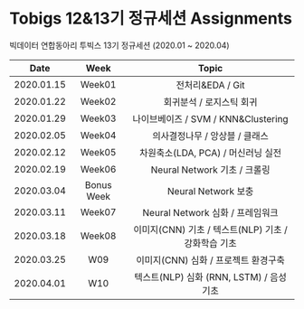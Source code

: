 # Tobigs 12&13기 정규세션 Assignments
  
빅데이터 연합동아리 투빅스 13기 정규세션 (2020.01 ~ 2020.04)
<br/>

|       Date       | Week | Topic |
|:----------------:|:----------------------------------------:|:----------:
| 2020.01.15 | Week01 | 전처리&EDA / Git |
| 2020.01.22 | Week02 | 회귀분석 / 로지스틱 회귀 |
| 2020.01.29 | Week03 | 나이브베이즈 / SVM / KNN&Clustering |
| 2020.02.05 | Week04 | 의사결정나무 / 앙상블 / 클래스 |
| 2020.02.12 | Week05 | 차원축소(LDA, PCA) / 머신러닝 실전 |
| 2020.02.19 | Week06 | Neural Network 기초 / 크롤링 |
| 2020.03.04 | Bonus Week | Neural Network 보충 |
| 2020.03.11 | Week07 | Neural Network 심화 / 프레임워크 |
| 2020.03.18 | Week08 | 이미지(CNN) 기초 / 텍스트(NLP) 기초 / 강화학습 기초 |
| 2020.03.25 | W09 | 이미지(CNN) 심화 / 프로젝트 환경구축 |
| 2020.04.01 | W10 | 텍스트(NLP) 심화 (RNN, LSTM) / 음성 기초 |
